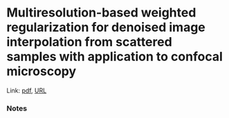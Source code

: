 
# Multiresolution-based weighted regularization for denoised image interpolation from scattered samples with application to confocal microscopy

Link: [pdf](zotero://select/items/@Francis2018Multiresolutionbased), [URL](https://opg.optica.org/abstract.cfm?URI=josaa-35-10-1749)

### Notes